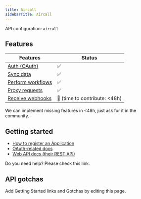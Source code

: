 ```yaml
---
title: Aircall
sidebarTitle: Aircall
---
```


API configuration: `aircall`

## Features

| Features | Status |
| - | - |
| [Auth (OAuth)](/integrate/guides/authorize-an-api) | ✅ |
| [Sync data](/integrate/guides/sync-data-from-an-api) | ✅ |
| [Perform workflows](/integrate/guides/perform-workflows-with-an-api) | ✅ |
| [Proxy requests](/integrate/guides/proxy-requests-to-an-api) | ✅ |
| [Receive webhooks](/integrate/guides/receive-webhooks-from-an-api) | 🚫 (time to contribute: &lt;48h) |

We can implement missing features in &lt;48h, just ask for it in the community.

## Getting started

-   [How to register an Application](https://aircall.io/partners/technology/)
-   [OAuth-related docs](https://developer.aircall.io/api-references/#oauth-technology-partners)
-   [Web API docs (their REST API)](https://developer.aircall.io/api-references/)

Do you need help? Please check this link.

## API gotchas

Add Getting Started links and Gotchas by editing this page.
